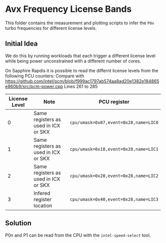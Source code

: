 # Avx Frequency License Bands

This folder contains the measurement and plotting scripts to infer the `P0n` turbo frequencies for different license levels.

## Initial Idea

We do this by running workloads that each trigger a different license level while being power unconstrained with a different number of cores.

On Sapphire Rapdis it is possible to read the differnt license levels from the following PCU counters:
Compare with https://github.com/intel/pcm/blob/f999ac1797ab574aa8ad20e1382e184865e860b9/src/pcm-power.cpp Lines 261 to 285

License Level | Note | PCU register
--- | --- | ---
0 | Same registers as used in ICX or SKX | `cpu/umask=0x07,event=0x28,name=LIC0`
1 | Same registers as used in ICX or SKX | `cpu/umask=0x18,event=0x28,name=LIC1`
2 | Same registers as used in ICX or SKX | `cpu/umask=0x20,event=0x28,name=LIC2`
3 | Infered register location | `cpu/umask=0x40,event=0x28,name=LIC3`

## Solution

P0n and P1 can be read from the CPU with the `intel-speed-select` tool.
